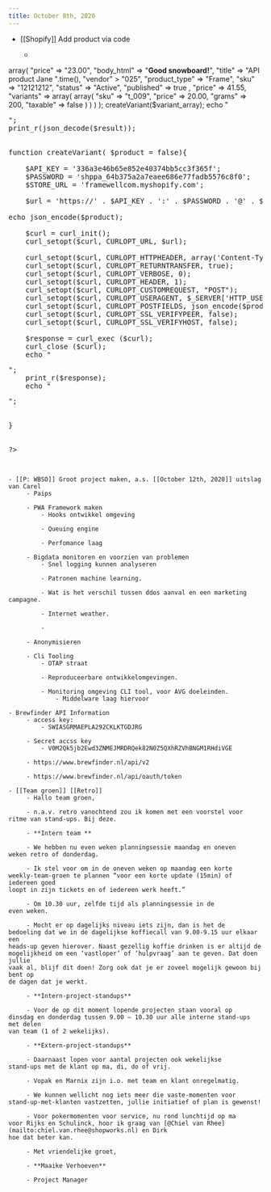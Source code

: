 ```yaml
---
title: October 8th, 2020
---
```


- [[Shopify]] Add product via code
	 - ```php
<?php
// Report all errors except E_NOTICE
error_reporting(E_ALL & ~E_NOTICE);

$API_KEY = '336a3e46b65e852e40374bb5cc3f365f';
$PASSWORD = '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';
$STORE_URL = 'framewellcom.myshopify.com';

echo $url = 'https://' . $API_KEY . ':' . $PASSWORD . '@' . $STORE_URL . '/admin/api/2020-10/products.json';
https://{username}:{password}@{shop}.myshopify.com/admin/api/2020-10/shop.json
$ch = curl_init();

curl_setopt($ch, CURLOPT_URL, $url);
curl_setopt($ch, CURLOPT_RETURNTRANSFER, 1);
curl_setopt($ch, CURLOPT_CUSTOMREQUEST, 'GET');


$headers = array();
$headers[] = 'Content-Type: application/json';
//curl_setopt($ch, CURLOPT_HTTPHEADER, $headers);

$result = curl_exec($ch);

curl_close($ch);


$variant_array = array(
    "product" => array( 
        "price"             => "23.00",
        "body_html"         => "<strong>Good snowboard!</strong>",
        "title"             => "API product Jane ".time(),
        "vendor"            >  "025",
        "product_type"      =>  "Frame",
        "sku"               =>  "12121212",
        "status"            => "Active",
        "published"         => true ,
        "price"             => 41.55,
        "variants"  => array(
            array(
                "sku"     => "t_009",
                "price"   => 20.00,
                "grams"   => 200,
                "taxable" => false
            )
        )
    )
);


createVariant($variant_array);


echo "<pre>";
print_r(json_decode($result));


function createVariant( $product = false){

    $API_KEY = '336a3e46b65e852e40374bb5cc3f365f';
    $PASSWORD = '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';
    $STORE_URL = 'framewellcom.myshopify.com';

    $url = 'https://' . $API_KEY . ':' . $PASSWORD . '@' . $STORE_URL . '/admin/api/2020-10/products.json';

echo json_encode($product);

    $curl = curl_init();
    curl_setopt($curl, CURLOPT_URL, $url);

    curl_setopt($curl, CURLOPT_HTTPHEADER, array('Content-Type: application/json'));
    curl_setopt($curl, CURLOPT_RETURNTRANSFER, true);
    curl_setopt($curl, CURLOPT_VERBOSE, 0);
    curl_setopt($curl, CURLOPT_HEADER, 1);
    curl_setopt($curl, CURLOPT_CUSTOMREQUEST, "POST");
    curl_setopt($curl, CURLOPT_USERAGENT, $_SERVER['HTTP_USER_AGENT']);
    curl_setopt($curl, CURLOPT_POSTFIELDS, json_encode($product));
    curl_setopt($curl, CURLOPT_SSL_VERIFYPEER, false);
    curl_setopt($curl, CURLOPT_SSL_VERIFYHOST, false);
    
    $response = curl_exec ($curl);
    curl_close ($curl);
    echo "<pre>";
    print_r($response);
    echo "</pre>";


}


?>

```

- [[P: WBSO]] Groot project maken, a.s. [[October 12th, 2020]] uitslag van Carel
	 - Paips 

	 - PWA Framework maken
		 - Hooks ontwikkel omgeving 

		 - Queuing engine 

		 - Perfomance laag  

	 - Bigdata monitoren en voorzien van problemen 
		 - Snel logging kunnen analyseren

		 - Patronen machine learning.

		 - Wat is het verschil tussen ddos aanval en een marketing campagne.

		 - Internet weather.

		 - 

	 - Anonymisieren 

	 - Cli Tooling
		 - OTAP straat 

		 - Reproduceerbare ontwikkelomgevingen.

		 - Monitoring omgeving CLI tool, voor AVG doeleinden.
			 - Middelware laag hiervoor 

- Brewfinder API Information
	 - access key:
		 - SWIASGRMAEPLA292CKLKTGDJRG

	 - Secret accss key
		 - V0M2Qk5jb2Ewd3ZNMEJMRDRQek82N0Z5QXhRZVhBNGM1RHdiVGE

	 - https://www.brewfinder.nl/api/v2

	 - https://www.brewfinder.nl/api/oauth/token

- [[Team groen]] [[Retro]]
	 - Hallo team groen,

	 - n.a.v. retro vanochtend zou ik komen met een voorstel voor
ritme van stand-ups. Bij deze.

	 - **Intern team **

	 - We hebben nu even weken planningsessie maandag en oneven
weken retro of donderdag.

	 - Ik stel voor om in de oneven weken op maandag een korte
weekly-team-groen te plannen “voor een korte update (15min) of iedereen goed
loopt in zijn tickets en of iedereen werk heeft.”

	 - Om 10.30 uur, zelfde tijd als planningsessie in de
even weken.

	 - Mocht er op dagelijks niveau iets zijn, dan is het de
bedoeling dat we in de dagelijkse koffiecall van 9.00-9.15 uur elkaar een
heads-up geven hierover. Naast gezellig koffie drinken is er altijd de
mogelijkheid om een ‘vastloper’ of ‘hulpvraag’ aan te geven. Dat doen jullie
vaak al, blijf dit doen! Zorg ook dat je er zoveel mogelijk gewoon bij bent op
de dagen dat je werkt.

	 - **Intern-project-standups**

	 - Voor de op dit moment lopende projecten staan vooral op
dinsdag en donderdag tussen 9.00 – 10.30 uur alle interne stand-ups met delen
van team (1 of 2 wekelijks).

	 - **Extern-project-standups**

	 - Daarnaast lopen voor aantal projecten ook wekelijkse
stand-ups met de klant op ma, di, do of vrij.

	 - Vopak en Marnix zijn i.o. met team en klant onregelmatig.

	 - We kunnen wellicht nog iets meer die vaste-momenten voor
stand-up-met-klanten vastzetten, jullie initiatief of plan is gewenst!

	 - Voor pokermomenten voor service, nu rond lunchtijd op ma
voor Rijks en Schulinck, hoor ik graag van [@Chiel van Rhee](mailto:chiel.van.rhee@shopworks.nl) en Dirk
hoe dat beter kan.

	 - Met vriendelijke groet,

	 - **Maaike Verhoeven**

	 - Project Manager
